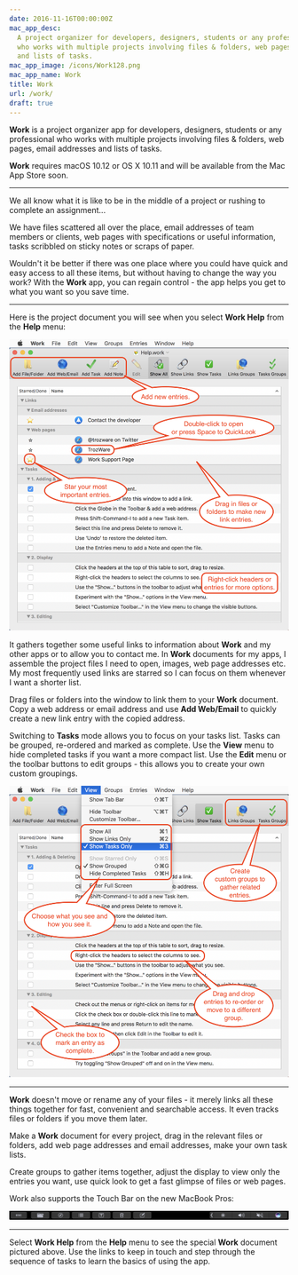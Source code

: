 ```yaml
---
date: 2016-11-16T00:00:00Z
mac_app_desc:
  A project organizer for developers, designers, students or any professional
  who works with multiple projects involving files & folders, web pages, email addresses
  and lists of tasks.
mac_app_image: /icons/Work128.png
mac_app_name: Work
title: Work
url: /work/
draft: true
---
```


**Work** is a project organizer app for developers, designers, students or any
professional who works with multiple projects involving files & folders, web
pages, email addresses and lists of tasks.

**Work** requires macOS 10.12 or OS X 10.11 and will be available from the Mac
App Store soon.

---

We all know what it is like to be in the middle of a project or rushing to
complete an assignment...

We have files scattered all over the place, email addresses of team members or
clients, web pages with specifications or useful information, tasks scribbled on
sticky notes or scraps of paper.

Wouldn't it be better if there was one place where you could have quick and easy
access to all these items, but without having to change the way you work? With
the **Work** app, you can regain control - the app helps you get to what you
want so you save time.

---

Here is the project document you will see when you select **Work Help** from the
**Help** menu:

![Work][1]

It gathers together some useful links to information about **Work** and my other
apps or to allow you to contact me. In **Work** documents for my apps, I
assemble the project files I need to open, images, web page addresses etc. My
most frequently used links are starred so I can focus on them whenever I want a
shorter list.

Drag files or folders into the window to link them to your **Work** document.
Copy a web address or email address and use **Add Web/Email** to quickly create
a new link entry with the copied address.

Switching to **Tasks** mode allows you to focus on your tasks list. Tasks can be
grouped, re-ordered and marked as complete. Use the **View** menu to hide
completed tasks if you want a more compact list. Use the **Edit** menu or the
toolbar buttons to edit groups - this allows you to create your own custom
groupings.

![Work - Tasks][2]

---

**Work** doesn't move or rename any of your files - it merely links all these
things together for fast, convenient and searchable access. It even tracks files
or folders if you move them later.

Make a **Work** document for every project, drag in the relevant files or
folders, add web page addresses and email addresses, make your own task lists.

Create groups to gather items together, adjust the display to view only the
entries you want, use quick look to get a fast glimpse of files or web pages.

Work also supports the Touch Bar on the new MacBook Pros:

![Work - TouchBar][3]

---

Select **Work Help** from the **Help** menu to see the special **Work** document
pictured above. Use the links to keep in touch and step through the sequence of
tasks to learn the basics of using the app.

[1]: /images/WorkHelp1.png
[2]: /images/WorkHelp2.png
[3]: /images/Work_TB.png

